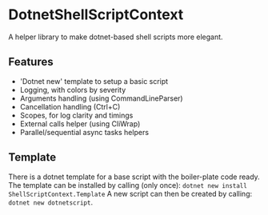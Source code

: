 # DotnetShellScriptContext
A helper library to make dotnet-based shell scripts more elegant.

## Features

- 'Dotnet new' template to setup a basic script
- Logging, with colors by severity
- Arguments handling (using CommandLineParser)
- Cancellation handling (Ctrl+C)
- Scopes, for log clarity and timings
- External calls helper (using CliWrap)
- Parallel/sequential async tasks helpers

## Template
There is a dotnet template for a base script with the boiler-plate code ready.
The template can be installed by calling (only once):
```dotnet new install ShellScriptContext.Template```
A new script can then be created by calling:
```dotnet new dotnetscript```.
